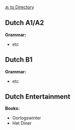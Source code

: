 [🔙 to Directory](README.md)

## Dutch A1/A2

**Grammar:**
- etc

## Dutch B1

**Grammar:**
- etc

## Dutch Entertainment

**Books:**
- Oorlogswinter
- Het Diner
